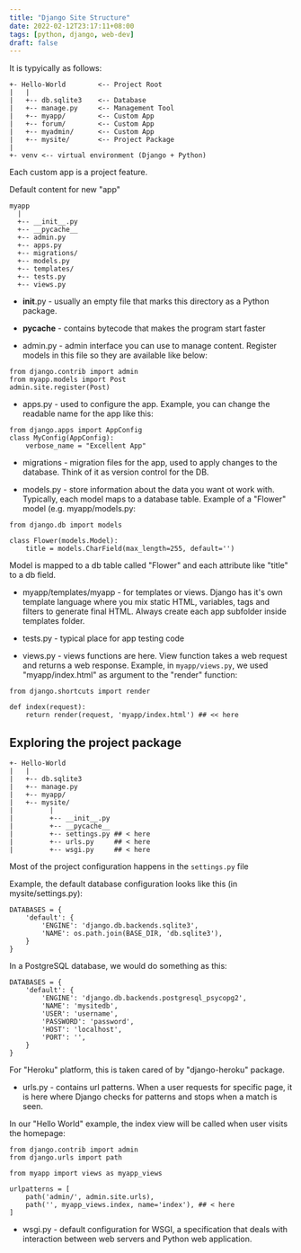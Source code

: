 ```yaml
---
title: "Django Site Structure"
date: 2022-02-12T23:17:11+08:00
tags: [python, django, web-dev]
draft: false
---
```


It is typyically as follows:

```
+- Hello-World        <-- Project Root
|   |
|   +-- db.sqlite3    <-- Database
|   +-- manage.py     <-- Management Tool
|   +-- myapp/        <-- Custom App
|   +-- forum/        <-- Custom App
|   +-- myadmin/      <-- Custom App
|   +-- mysite/       <-- Project Package
|
+- venv <-- virtual environment (Django + Python)
```

Each custom app is a project feature.

Default content for new "app"
```
myapp
  |
  +-- __init__.py
  +-- __pycache__
  +-- admin.py
  +-- apps.py
  +-- migrations/
  +-- models.py
  +-- templates/
  +-- tests.py
  +-- views.py
```

* __init__.py - usually an empty file that marks this directory as a Python package.

* __pycache__ - contains bytecode that makes the program start faster

* admin.py - admin interface you can use to manage content. Register models in this file so they are available like below:
```
from django.contrib import admin
from myapp.models import Post
admin.site.register(Post)
```

* apps.py - used to configure the app. Example, you can change the readable name for the app like this:
```
from django.apps import AppConfig
class MyConfig(AppConfig):
    verbose_name = "Excellent App"
```
* migrations - migration files for the app, used to apply changes to the database. Think of it as version control for the DB.

* models.py - store information about the data you want ot work with. Typically, each model maps to a database table.
Example of a "Flower" model (e.g. myapp/models.py:
```
from django.db import models

class Flower(models.Model):
    title = models.CharField(max_length=255, default='')
```
Model is mapped to a db table called "Flower" and each attribute like "title" to a db field.

* myapp/templates/myapp - for templates or views. Django has it's own template language where you mix static HTML, variables, tags and filters to generate final HTML. Always create each app subfolder inside templates folder.

* tests.py - typical place for app testing code

* views.py - views functions are here. View function takes a web request and returns a web response.
Example, in `myapp/views.py`, we used "myapp/index.html" as argument to the "render" function:
```
from django.shortcuts import render

def index(request):
    return render(request, 'myapp/index.html') ## << here
```

## Exploring the project package

```
+- Hello-World        
|   |
|   +-- db.sqlite3    
|   +-- manage.py     
|   +-- myapp/        
|   +-- mysite/       
|         |
|         +-- __init__.py
|         +-- __pycache__
|         +-- settings.py ## < here
|         +-- urls.py     ## < here
|         +-- wsgi.py     ## < here
```

Most of the project configuration happens in the `settings.py` file

Example, the default database configuration looks like this (in mysite/settings.py):
```
DATABASES = {
    'default': {
        'ENGINE': 'django.db.backends.sqlite3',
        'NAME': os.path.join(BASE_DIR, 'db.sqlite3'),
    }
}
```

In a PostgreSQL database, we would do something as this:
```
DATABASES = {
    'default': {
        'ENGINE': 'django.db.backends.postgresql_psycopg2',
        'NAME': 'mysitedb',
        'USER': 'username',
        'PASSWORD': 'password',
        'HOST': 'localhost',
        'PORT': '',
    }
}
```

For "Heroku" platform, this is taken cared of by "django-heroku" package.

* urls.py - contains url patterns. When a user requests for specific page, it is here where Django checks for patterns 
and stops when a match is seen. 

In our "Hello World" example, the index view will be called when user visits the homepage:
```
from django.contrib import admin
from django.urls import path

from myapp import views as myapp_views

urlpatterns = [
    path('admin/', admin.site.urls),
    path('', myapp_views.index, name='index'), ## < here
]
```

* wsgi.py - default configuration for WSGI, a specification that deals with interaction between web servers and Python web application.

